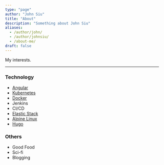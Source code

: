 ```yaml
---
type: "page"
author: "John Siu"
title: "About"
description: "Something about John Siu"
aliases:
  - /author/john/
  - /author/johnsiu/
  - /about-me/
draft: false
---
```

My interests.
<!--more-->

---

### Technology

- [Angular](/tags/angular)
- [Kubernetes](/tags/kubernetes)
- [Docker](/tags/docker)
- Jenkins
- CI/CD
- [Elastic Stack](/tags/elk)
- [Alpine Linux](/tags/alpine)
- [Hugo](/tags/hugo)

### Others

- Good Food
- Sci-fi
- Blogging

